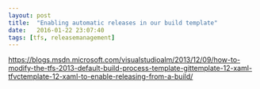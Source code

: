 ```yaml
---
layout: post
title:  "Enabling automatic releases in our build template"
date:   2016-01-22 23:07:40
tags: [tfs, releasemanagement]
---
```


https://blogs.msdn.microsoft.com/visualstudioalm/2013/12/09/how-to-modify-the-tfs-2013-default-build-process-template-gittemplate-12-xaml-tfvctemplate-12-xaml-to-enable-releasing-from-a-build/